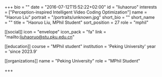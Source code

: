 +++
bio = ""
date = "2016-07-12T15:52:22+02:00"
id = "liuhaoruo"
interests = ["Perception-inspired Intelligent Video Coding Optimization"]
name = "Haoruo Liu"
portrait = "/portraits/unknown.jpg"
short_bio = ""
short_name = ""
title = "Haoruo Liu, MPhil Student"
sort_position = 27
role = "mphil"

[[social]]
    icon = "envelope"
    icon_pack = "fa"
    link = "mailto:liuhaoruo@stu.pku.edu.cn"

[[education]]
    course = "MPhil student"
    institution = 'Peking University'
    year = 'since 2023.9'

[[organizations]]
    name = "Peking University"
    role = "MPhil Student"


+++

